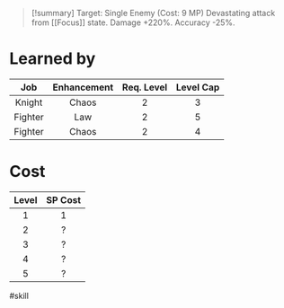 >[!summary]
>Target: Single Enemy (Cost: 9 MP)
>Devastating attack from [[Focus]] state.
>Damage +220%.
>Accuracy -25%.
# Learned by
| Job   | Enhancement | Req. Level | Level Cap |
|:-------:|:-----------:|:----------:|:---------:|
| Knight  | Chaos       | 2          | 3         |
| Fighter | Law         | 2          | 5         |
| Fighter | Chaos       | 2          | 4         |
# Cost
| Level | SP Cost |
|:-----:|:-------:|
| 1     | 1       |
| 2     | ?       |
| 3     | ?       |
| 4     | ?       |
| 5     | ?       | 

#skill 